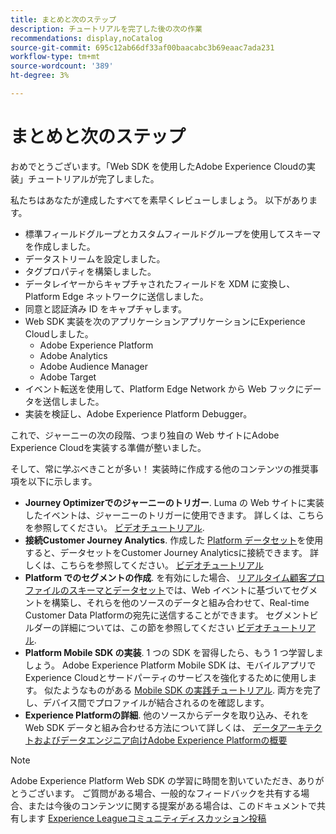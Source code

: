 ```yaml
---
title: まとめと次のステップ
description: チュートリアルを完了した後の次の作業
recommendations: display,noCatalog
source-git-commit: 695c12ab66df33af00baacabc3b69eaac7ada231
workflow-type: tm+mt
source-wordcount: '389'
ht-degree: 3%

---
```


# まとめと次のステップ

おめでとうございます。「Web SDK を使用したAdobe Experience Cloudの実装」チュートリアルが完了しました。

私たちはあなたが達成したすべてを素早くレビューしましょう。 以下があります。

* 標準フィールドグループとカスタムフィールドグループを使用してスキーマを作成しました。
* データストリームを設定しました。
* タグプロパティを構築しました。
* データレイヤーからキャプチャされたフィールドを XDM に変換し、Platform Edge ネットワークに送信しました。
* 同意と認証済み ID をキャプチャします。
* Web SDK 実装を次のアプリケーションアプリケーションにExperience Cloudしました。
   * Adobe Experience Platform
   * Adobe Analytics
   * Adobe Audience Manager
   * Adobe Target
* イベント転送を使用して、Platform Edge Network から Web フックにデータを送信しました。
* 実装を検証し、Adobe Experience Platform Debugger。

これで、ジャーニーの次の段階、つまり独自の Web サイトにAdobe Experience Cloudを実装する準備が整いました。

そして、常に学ぶべきことが多い！ 実装時に作成する他のコンテンツの推奨事項を以下に示します。


* **Journey Optimizerでのジャーニーのトリガー**. Luma の Web サイトに実装したイベントは、ジャーニーのトリガーに使用できます。 詳しくは、こちらを参照してください。 [ビデオチュートリアル](https://experienceleague.adobe.com/docs/journey-optimizer-learn/tutorials/create-journeys/use-case-transactional-journey.html?lang=ja).
* **接続Customer Journey Analytics**. 作成した [Platform データセット](setup-experience-platform.md)を使用すると、データセットをCustomer Journey Analyticsに接続できます。 詳しくは、こちらを参照してください。 [ビデオチュートリアル](https://experienceleague.adobe.com/docs/customer-journey-analytics-learn/tutorials/connecting-customer-journey-analytics-to-data-sources-in-platform.html)
* **Platform でのセグメントの作成**. を有効にした場合、 [リアルタイム顧客プロファイルのスキーマとデータセット](setup-experience-platform.md)では、Web イベントに基づいてセグメントを構築し、それらを他のソースのデータと組み合わせて、Real-time Customer Data Platformの宛先に送信することができます。 セグメントビルダーの詳細については、この節を参照してください [ビデオチュートリアル](https://experienceleague.adobe.com/docs/platform-learn/tutorials/segments/create-segments.html).
* **Platform Mobile SDK の実装**. 1 つの SDK を習得したら、もう 1 つ学習しましょう。 Adobe Experience Platform Mobile SDK は、モバイルアプリでExperience Cloudとサードパーティのサービスを強化するために使用します。 似たようなものがある [Mobile SDK の実践チュートリアル](https://experienceleague.adobe.com/docs/platform-learn/implement-mobile-sdk/overview.html?lang=ja). 両方を完了し、デバイス間でプロファイルが結合されるのを確認します。
* **Experience Platformの詳細**. 他のソースからデータを取り込み、それを Web SDK データと組み合わせる方法について詳しくは、 [データアーキテクトおよびデータエンジニア向けAdobe Experience Platformの概要](https://experienceleague.adobe.com/docs/platform-learn/getting-started-for-data-architects-and-data-engineers/overview.html?lang=ja)


>[!NOTE]
>
>Adobe Experience Platform Web SDK の学習に時間を割いていただき、ありがとうございます。 ご質問がある場合、一般的なフィードバックを共有する場合、または今後のコンテンツに関する提案がある場合は、このドキュメントで共有します [Experience Leagueコミュニティディスカッション投稿](https://experienceleaguecommunities.adobe.com/t5/adobe-experience-platform-launch/tutorial-discussion-implement-adobe-experience-cloud-with-web/td-p/444996)
